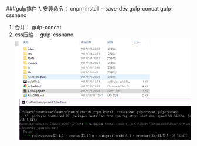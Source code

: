 ###gulp插件
*. 安装命令： cnpm install --save-dev gulp-concat gulp-cssnano
1. 合并： gulp-concat
2. css压缩： gulp-cssnano
![](/assets/gulp插件.png)